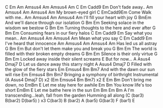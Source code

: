 C Em Am Amsus4 Am Amsus4 Am C Em Cadd9 Em 
Don't fade away..
        Am   Amsus4   Am   Amsus4   Am
My brown-eyed girl
C EmCadd9Em Come Walk with me.. 
                        Am   Amsus4   Am   Amsus4   Am
I'll fill your heart with joy
G BmEm And we'll dance through our isolation 
G Bm Em
Seeking solace in the wisdom we bestow
G Bm Em
Turning thoughts to the here and ever after G Bm Em
Consuming fears in our fiery halos 
C Em Cadd9 Em Say what you mean.. 
              Am   Amsus4   Am   Amsus4   Am
Mean what you  say
C Em Cadd9 Em I've heard that innocence 
                   Am   Amsus4   Am   Amsus4   Am
Has led us all astray
G Bm Em
But don't let them make you and break you
G Bm Em
The world is filled with their broken empty dreams G Bm Em
Silence is their only virtue
G Bm Em
Locked away inside their silent screams 
        E
But for now...
          A    Asus4      Dmaj7   D
Let us dance away this starry night
A                    Asus4   Dmaj7   D
Filled with the glow of the fiery stars
          Em   Emsus4       Bm    Bm7
And with the dawn our sun will rise
Em                           Emsus4   Bm    Bm7
Bringing a symphony of birthright
Instrumental
(A     Asus4    Dmaj7    D) x2
(Em  Emsus4  Bm   Bm7) x2
E 
                    Em   Bm
Don't bring me down, no
EmBm E Let me stay here for awhile 
Em Bm
You know life's too short
EmBm E
Let me bathe here in the sun
Em Bm Em Bm A
I'm transcending...leah, fall from the garden 
Humming all along
(C (bar3)  B(bar2)  D(bar5) ) x3
C(bar3)   B (bar2)   A (bar5)  G(bar3)  F (bar1) E
